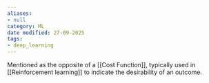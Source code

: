 ```yaml
---
aliases:
- null
category: ML
date modified: 27-09-2025
tags:
- deep_learning
---
```

Mentioned as the opposite of a [[Cost Function]], typically used in [[Reinforcement learning]] to indicate the desirability of an outcome.